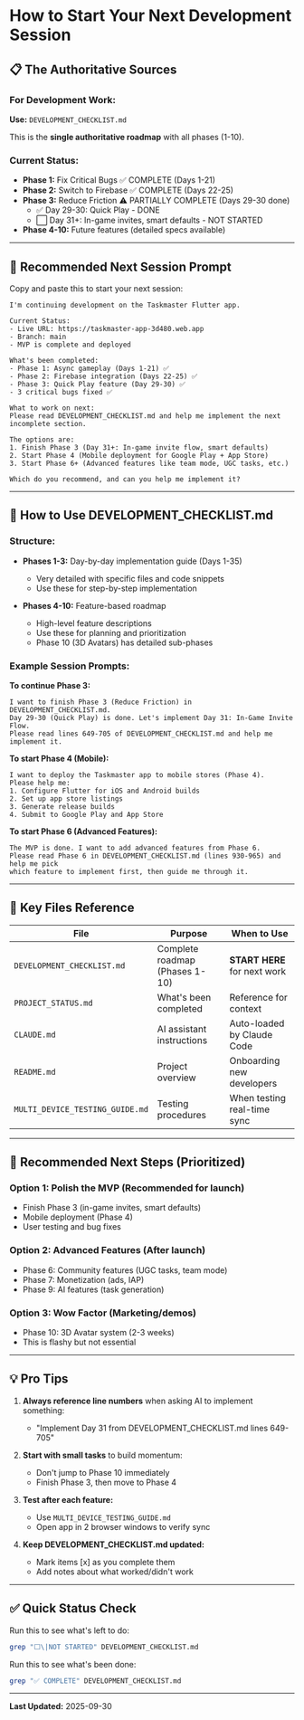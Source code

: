 # How to Start Your Next Development Session

## 📋 The Authoritative Sources

### For Development Work:
**Use:** `DEVELOPMENT_CHECKLIST.md`

This is the **single authoritative roadmap** with all phases (1-10).

### Current Status:
- **Phase 1:** Fix Critical Bugs ✅ COMPLETE (Days 1-21)
- **Phase 2:** Switch to Firebase ✅ COMPLETE (Days 22-25)
- **Phase 3:** Reduce Friction ⚠️ PARTIALLY COMPLETE (Days 29-30 done)
  - ✅ Day 29-30: Quick Play - DONE
  - ⬜ Day 31+: In-game invites, smart defaults - NOT STARTED
- **Phase 4-10:** Future features (detailed specs available)

---

## 🚀 Recommended Next Session Prompt

Copy and paste this to start your next session:

```
I'm continuing development on the Taskmaster Flutter app.

Current Status:
- Live URL: https://taskmaster-app-3d480.web.app
- Branch: main
- MVP is complete and deployed

What's been completed:
- Phase 1: Async gameplay (Days 1-21) ✅
- Phase 2: Firebase integration (Days 22-25) ✅
- Phase 3: Quick Play feature (Day 29-30) ✅
- 3 critical bugs fixed ✅

What to work on next:
Please read DEVELOPMENT_CHECKLIST.md and help me implement the next incomplete section.

The options are:
1. Finish Phase 3 (Day 31+: In-game invite flow, smart defaults)
2. Start Phase 4 (Mobile deployment for Google Play + App Store)
3. Start Phase 6+ (Advanced features like team mode, UGC tasks, etc.)

Which do you recommend, and can you help me implement it?
```

---

## 📖 How to Use DEVELOPMENT_CHECKLIST.md

### Structure:
- **Phases 1-3:** Day-by-day implementation guide (Days 1-35)
  - Very detailed with specific files and code snippets
  - Use these for step-by-step implementation

- **Phases 4-10:** Feature-based roadmap
  - High-level feature descriptions
  - Use these for planning and prioritization
  - Phase 10 (3D Avatars) has detailed sub-phases

### Example Session Prompts:

**To continue Phase 3:**
```
I want to finish Phase 3 (Reduce Friction) in DEVELOPMENT_CHECKLIST.md.
Day 29-30 (Quick Play) is done. Let's implement Day 31: In-Game Invite Flow.
Please read lines 649-705 of DEVELOPMENT_CHECKLIST.md and help me implement it.
```

**To start Phase 4 (Mobile):**
```
I want to deploy the Taskmaster app to mobile stores (Phase 4).
Please help me:
1. Configure Flutter for iOS and Android builds
2. Set up app store listings
3. Generate release builds
4. Submit to Google Play and App Store
```

**To start Phase 6 (Advanced Features):**
```
The MVP is done. I want to add advanced features from Phase 6.
Please read Phase 6 in DEVELOPMENT_CHECKLIST.md (lines 930-965) and help me pick
which feature to implement first, then guide me through it.
```

---

## 📁 Key Files Reference

| File | Purpose | When to Use |
|------|---------|-------------|
| `DEVELOPMENT_CHECKLIST.md` | Complete roadmap (Phases 1-10) | **START HERE** for next work |
| `PROJECT_STATUS.md` | What's been completed | Reference for context |
| `CLAUDE.md` | AI assistant instructions | Auto-loaded by Claude Code |
| `README.md` | Project overview | Onboarding new developers |
| `MULTI_DEVICE_TESTING_GUIDE.md` | Testing procedures | When testing real-time sync |

---

## 🎯 Recommended Next Steps (Prioritized)

### Option 1: Polish the MVP (Recommended for launch)
- Finish Phase 3 (in-game invites, smart defaults)
- Mobile deployment (Phase 4)
- User testing and bug fixes

### Option 2: Advanced Features (After launch)
- Phase 6: Community features (UGC tasks, team mode)
- Phase 7: Monetization (ads, IAP)
- Phase 9: AI features (task generation)

### Option 3: Wow Factor (Marketing/demos)
- Phase 10: 3D Avatar system (2-3 weeks)
- This is flashy but not essential

---

## 💡 Pro Tips

1. **Always reference line numbers** when asking AI to implement something:
   - "Implement Day 31 from DEVELOPMENT_CHECKLIST.md lines 649-705"

2. **Start with small tasks** to build momentum:
   - Don't jump to Phase 10 immediately
   - Finish Phase 3, then move to Phase 4

3. **Test after each feature:**
   - Use `MULTI_DEVICE_TESTING_GUIDE.md`
   - Open app in 2 browser windows to verify sync

4. **Keep DEVELOPMENT_CHECKLIST.md updated:**
   - Mark items [x] as you complete them
   - Add notes about what worked/didn't work

---

## ✅ Quick Status Check

Run this to see what's left to do:
```bash
grep "⬜\|NOT STARTED" DEVELOPMENT_CHECKLIST.md
```

Run this to see what's been done:
```bash
grep "✅ COMPLETE" DEVELOPMENT_CHECKLIST.md
```

---

**Last Updated:** 2025-09-30
